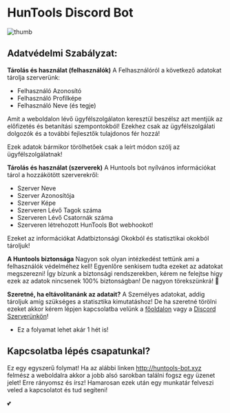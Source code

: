# HunTools Discord Bot 

![thumb](https://github.com/B3ni15/HunTools-bot/assets/90302291/1f2832e8-32af-46cb-8f05-7d44e79cdd92)

## Adatvédelmi Szabályzat:

__Tárolás és használat (felhasználók)__
A Felhasználóról a következő adatokat tárolja szerverünk: 
  - Felhasználó Azonosító
  - Felhasználó Profilképe
  - Felhasználó Neve (és tegje)

Amit a weboldalon lévő ügyfélszolgálaton keresztül beszélsz azt mentjük az előfizetés és betanítási szempontokból! 
Ezekhez csak az ügyfélszolgálati dolgozók és a további fejlesztők tulajdonos fér hozzá! 

Ezek adatok bármikor törölhetőek csak a leírt módon szólj az ügyfélszolgálatnak! 

__Tárolás és használat (szerverek)__
A Huntools bot nyílvános információkat tárol a hozzákötött szerverekről: 
  - Szerver Neve
  - Szerver Azonosítója
  - Szerver Képe
  - Szerveren Lévő Tagok száma
  - Szerveren Lévő Csatornák száma
  - Szerveren létrehozott HunTools Bot webhookot!

Ezeket az információkat Adatbiztonsági Okokból és statisztikai okokból tároljuk!

__A Huntools biztonsága__
Nagyon sok olyan intézkedést tettünk ami a felhasználók védelméhez kell! Egyenlőre senkisem tudta ezeket az adatokat megszerezni! Így bízunk a biztonsági rendszerekben,
kérem ne felejtse higy ezek az adatok nincsenek 100% biztonságban! De nagyon törekszünkrá! 💫

__Szeretné, ha eltávolítanánk az adatait?__
A Személyes adatokat, addig tároljuk amíg szükséges a statisztika kimutatáshoz! De ha szeretné törölni ezeket akkor kérem lépjen kapcsolatba velünk a [főoldalon](http://huntools-bot.xyz) vagy a [Discord Szerverünkön](http://huntools-bot.xyz/support)!
  - Ez a folyamat lehet akár 1 hét is! 

## Kapcsolatba lépés csapatunkal? 

Ez egy egyszerű folymat! Ha az alábbi linken http://huntools-bot.xyz felmész a weboldalra akkor a jobb alsó sarokban találni fogsz egy üzenet jelet! 
Erre rányomsz és írsz! Hamarosan ezek után egy munkatár felveszi veled a kapcsolatot és tud segíteni!

💕
